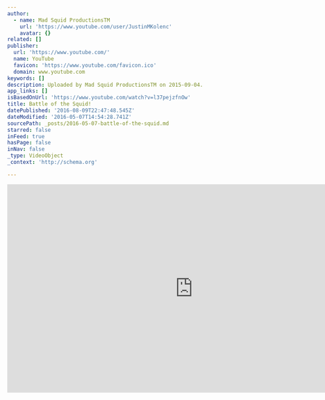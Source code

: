 ```yaml
---
author:
  - name: Mad Squid ProductionsTM
    url: 'https://www.youtube.com/user/JustinMKolenc'
    avatar: {}
related: []
publisher:
  url: 'https://www.youtube.com/'
  name: YouTube
  favicon: 'https://www.youtube.com/favicon.ico'
  domain: www.youtube.com
keywords: []
description: Uploaded by Mad Squid ProductionsTM on 2015-09-04.
app_links: []
isBasedOnUrl: 'https://www.youtube.com/watch?v=l37pejzfnOw'
title: Battle of the Squid!
datePublished: '2016-08-09T22:47:48.545Z'
dateModified: '2016-05-07T14:54:28.741Z'
sourcePath: _posts/2016-05-07-battle-of-the-squid.md
starred: false
inFeed: true
hasPage: false
inNav: false
_type: VideoObject
_context: 'http://schema.org'

---
```

<iframe src="https://cdn.embedly.com/widgets/media.html?src=https%3A%2F%2Fwww.youtube.com%2Fembed%2Fl37pejzfnOw%3Ffeature%3Doembed&amp;url=https%3A%2F%2Fwww.youtube.com%2Fwatch%3Fv%3Dl37pejzfnOw&amp;image=https%3A%2F%2Fi.ytimg.com%2Fvi%2Fl37pejzfnOw%2Fhqdefault.jpg&amp;key=b7d04c9b404c499eba89ee7072e1c4f7&amp;type=text%2Fhtml&amp;schema=youtube" width="854" height="480" scrolling="no" frameborder="0" allowfullscreen="" style=""></iframe>